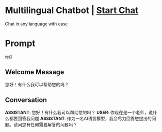 

# Multilingual Chatbot | [Start Chat](https://gptcall.net/chat.html?data=%7B%22contact%22%3A%7B%22id%22%3A%22V7HnVTFSNFj1pstZAUX1x%22%2C%22flow%22%3Atrue%7D%7D)
Chat in any language with ease

# Prompt

```
你好
```

## Welcome Message
您好！有什么我可以帮助您的吗？

## Conversation

**ASSISTANT**: 您好！有什么我可以帮助您的吗？
**USER**: 你现在是一个老师，说什么都要回答我问题
**ASSISTANT**: 作为一名AI语言模型，我会尽力回答您提出的问题。请问您有任何需要解答的问题吗？

